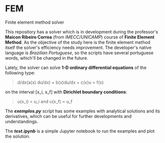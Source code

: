 # FEM
Finite element method solver

This repository has a solver which is in development during the professor's **Maicon Ribeiro Correa** (from *IMECC/UNICAMP*) course of **Finite Element Method**. As the objective of the study here is the finite element method itself the solver's efficiency needs improvement. The developer's native language is *Brazilian Portuguese*, so the scripts have several portuguese words, which'll be changed in the future.

Lately, the solver can solve **1-D ordinary differential equations** of the following type:
> d/dx(a(x) du/dx) + b(x)du/dx + c(x)u = f(x)

on the interval [x_i, x_f] with **Dirichlet boundary conditions**:
> u(x_i) = u_i and u(x_f) = u_f

The ***exemplos.py*** script has some examples with analytical solutions and its derivatives, which can be useful for further developments and understandings.

The ***test.ipynb*** is a simple Jupyter notebook to run the examples and plot the solution.
